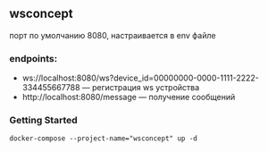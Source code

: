 ## wsconcept
порт по умолчанию 8080, настраивается в env файле

### endpoints:
* ws://localhost:8080/ws?device_id=00000000-0000-1111-2222-334455667788 — регистрация ws устройства
* http://localhost:8080/message — получение сообщений

### Getting Started
    docker-compose --project-name="wsconcept" up -d
